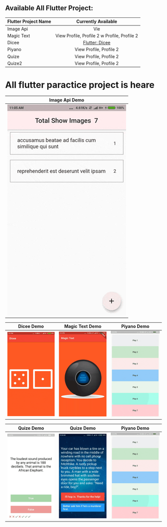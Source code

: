 ## Available All Flutter Project:

|Flutter Project Name|               Currently Available                |
| :----------------- | :----------------------------------------------: |
| Image Api            |             Vie  |
| Magic Text            |             View Profile, Profile 2      w Profile, Profile 2              |
| Dicee            |             [Flutter: Dicee]()         |
| Piyano            |             View Profile, Profile 2              |
| Quize            |             View Profile, Profile 2              |
| Quize2            |             View Profile, Profile 2              |


# All flutter paractice project is heare
| Image Api Demo               | 
| ------------------------ |
| ![image_api](/gif/imageapi.gif) | 



| Dicee Demo | Magic Text Demo |  Piyano Demo |
| --------------- | ----------------- | ----------------- |
| ![Dicee](/gif/dicee.gif) | ![Magic Text](/gif/magictext.gif) | ![Pyano](/gif/piyano.gif) |

| Quize Demo | Quize Demo |  Piyano  Demo |
| --------------- | ----------------- | ----------------- |
| ![Quize](/gif/quize.gif) | ![Piyano](/gif/quize2.gif) | ![Dicee](/gif/piyano.gif) |

